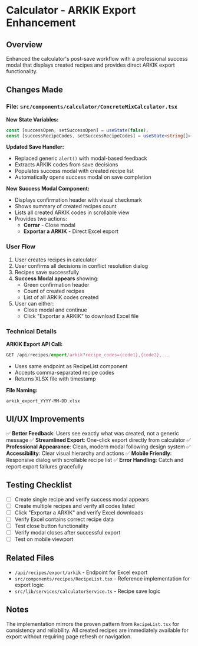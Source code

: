 # Calculator - ARKIK Export Enhancement

## Overview
Enhanced the calculator's post-save workflow with a professional success modal that displays created recipes and provides direct ARKIK export functionality.

## Changes Made

### File: `src/components/calculator/ConcreteMixCalculator.tsx`

**New State Variables:**
```typescript
const [successOpen, setSuccessOpen] = useState(false);
const [successRecipeCodes, setSuccessRecipeCodes] = useState<string[]>([]);
```

**Updated Save Handler:**
- Replaced generic `alert()` with modal-based feedback
- Extracts ARKIK codes from save decisions
- Populates success modal with created recipe list
- Automatically opens success modal on save completion

**New Success Modal Component:**
- Displays confirmation header with visual checkmark
- Shows summary of created recipes count
- Lists all created ARKIK codes in scrollable view
- Provides two actions:
  - **Cerrar** - Close modal
  - **Exportar a ARKIK** - Direct Excel export

### User Flow

1. User creates recipes in calculator
2. User confirms all decisions in conflict resolution dialog
3. Recipes save successfully
4. **Success Modal appears** showing:
   - Green confirmation header
   - Count of created recipes
   - List of all ARKIK codes created
5. User can either:
   - Close modal and continue
   - Click "Exportar a ARKIK" to download Excel file

### Technical Details

**ARKIK Export API Call:**
```typescript
GET /api/recipes/export/arkik?recipe_codes={code1},{code2},...
```
- Uses same endpoint as RecipeList component
- Accepts comma-separated recipe codes
- Returns XLSX file with timestamp

**File Naming:**
```
arkik_export_YYYY-MM-DD.xlsx
```

## UI/UX Improvements

✅ **Better Feedback**: Users see exactly what was created, not a generic message
✅ **Streamlined Export**: One-click export directly from calculator
✅ **Professional Appearance**: Clean, modern modal following design system
✅ **Accessibility**: Clear visual hierarchy and actions
✅ **Mobile Friendly**: Responsive dialog with scrollable recipe list
✅ **Error Handling**: Catch and report export failures gracefully

## Testing Checklist

- [ ] Create single recipe and verify success modal appears
- [ ] Create multiple recipes and verify all codes listed
- [ ] Click "Exportar a ARKIK" and verify Excel downloads
- [ ] Verify Excel contains correct recipe data
- [ ] Test close button functionality
- [ ] Verify modal closes after successful export
- [ ] Test on mobile viewport

## Related Files

- `/api/recipes/export/arkik` - Endpoint for Excel export
- `src/components/recipes/RecipeList.tsx` - Reference implementation for export logic
- `src/lib/services/calculatorService.ts` - Recipe save logic

## Notes

The implementation mirrors the proven pattern from `RecipeList.tsx` for consistency and reliability. All created recipes are immediately available for export without requiring page refresh or navigation.

